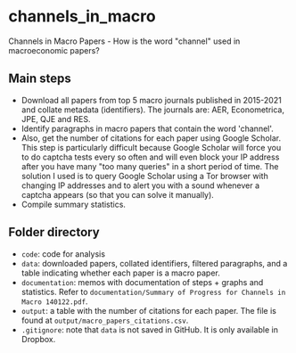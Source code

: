 # channels_in_macro

Channels in Macro Papers - How is the word "channel" used in macroeconomic papers?

## Main steps

- Download all papers from top 5 macro journals published in 2015-2021 and collate metadata (identifiers). The journals are: AER, Econometrica, JPE, QJE and RES.
- Identify paragraphs in macro papers that contain the word 'channel'.
- Also, get the number of citations for each paper using Google Scholar. This step is particularly difficult because Google Scholar will force you to do captcha tests every so often and will even block your IP address after you have many "too many queries" in a short period of time. The solution I used is to query Google Scholar using a Tor browser with changing IP addresses and to alert you with a sound whenever a captcha appears (so that you can solve it manually).
- Compile summary statistics.

## Folder directory

- `code`: code for analysis
- `data`: downloaded papers, collated identifiers, filtered paragraphs, and a table indicating whether each paper is a macro paper.  
- `documentation`: memos with documentation of steps + graphs and statistics. Refer to `documentation/Summary of Progress for Channels in Macro 140122.pdf`.
- `output`: a table with the number of citations for each paper. The file is found at `output/macro_papers_citations.csv`.
- `.gitignore`: note that `data` is not saved in GitHub. It is only available in Dropbox.
